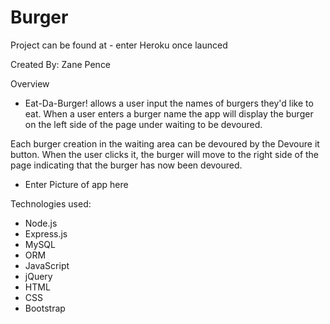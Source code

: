 # Burger

Project can be found at - enter Heroku once launced

Created By: Zane Pence

Overview
* Eat-Da-Burger! allows a user input the names of burgers they'd like to eat. When a user enters a burger name 
 the app will display the burger on the left side of the page under waiting to be devoured.

Each burger creation in the waiting area can be devoured by the Devoure it button. When the user clicks it, the burger will move to the right side of the page indicating that the burger has now been devoured.

* Enter Picture of app here 



Technologies used:
* Node.js
* Express.js
* MySQL
* ORM
* JavaScript
* jQuery
* HTML
* CSS
* Bootstrap